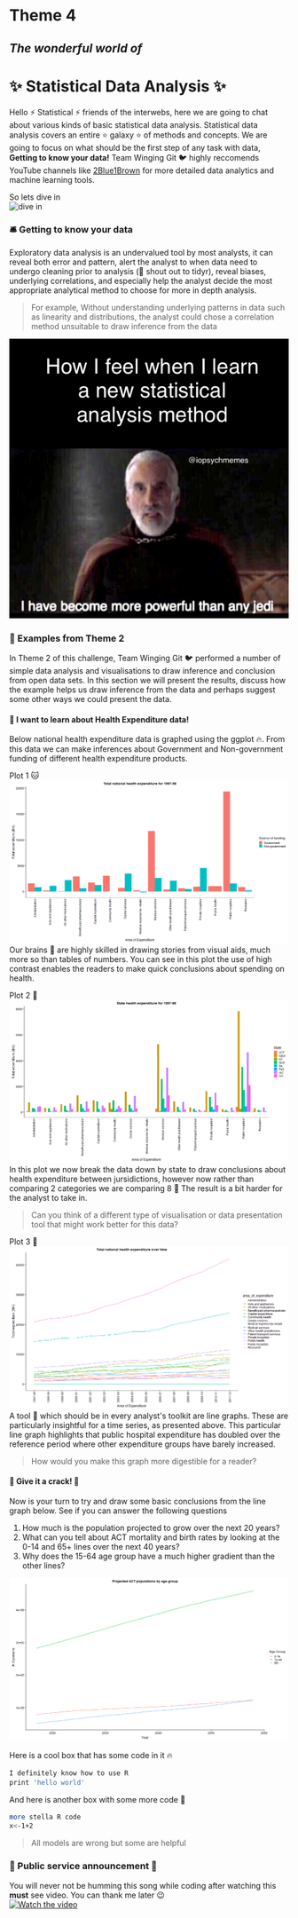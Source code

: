 # Theme 4 
## _The wonderful world of_
# :sparkles:  Statistical Data Analysis :sparkles:  

Hello :zap: Statistical :zap: friends of the interwebs, here we are going to chat about various kinds of basic statistical data analysis. 
Statistical data analysis covers an entire 	:star: galaxy :star: of methods and concepts. We are going to focus on what should be the first step of any task with data, **Getting to know your data!**  Team Winging Git :bird: highly reccomends  YouTube channels like [2Blue1Brown](https://www.youtube.com/c/3blue1brown) for more detailed data analytics and machine learning tools. 

So lets dive in  
![dive in](https://github.com/jliffner/MDCollaborationWeek/blob/main/dive.gif)

### :bellhop_bell: Getting to know your data 
Exploratory data analysis is an undervalued tool by most analysts, it can reveal both error and pattern, alert the analyst to when data need to undergo cleaning prior to analysis (:mega: shout out to tidyr), reveal biases, underlying correlations, and especially help the analyst decide the most appropriate analytical method to choose for more in depth analysis. 
>For example, Without understanding underlying patterns in data such as linearity and distributions, the analyst could chose a correlation method unsuitable to draw inference from the data

![meme](https://github.com/jliffner/MDCollaborationWeek/blob/main/jedi_meme.jpg)

### :balloon: Examples from Theme 2
In Theme 2 of this challenge, Team Winging Git :bird: performed a number of simple data analysis and visualisations to draw inference and conclusion from open data sets. In this section we will present the results, discuss how the example helps us draw inference from the data and perhaps suggest some other ways we could present the data. 

#### :mushroom: I want to learn about Health Expenditure data!
Below national health expenditure data is graphed using the ggplot :fire:. From this data we can make inferences about Government and Non-government funding of different health expenditure products.   

Plot 1 :cat:
![graph1](https://github.com/jliffner/MDCollaborationWeek/blob/main/health_expenditure_plot1.png)
Our brains :brain: are highly skilled in drawing stories from visual aids, much more so than tables of numbers. You can see in this plot the use of high contrast enables the readers to make quick conclusions about spending on health. 
  
  
Plot 2 	:dog:
![graph2](https://github.com/jliffner/MDCollaborationWeek/blob/main/health_expenditure_plot2.png)
In this plot we now break the data down by state to draw conclusions about health expenditure between jursidictions, however now rather than comparing 2 categories we are comparing 8 :exploding_head: The result is a bit harder for the analyst to take in. 
>Can you think of a different type of visualisation or data presentation tool that might work better for this data?
  
  
Plot 3 :monkey:
![graph3](https://github.com/jliffner/MDCollaborationWeek/blob/main/health_expenditure_plot3.png)
A tool :wrench: which should be in every analyst's toolkit are line graphs. These are particularly insightful for a time series, as presented above. This particular line graph highlights that public hospital expenditure has doubled over the reference period where other expenditure groups have barely increased.
>How would you make this graph more digestible for a reader? 
#### :mushroom: Give it a crack! :firecracker:  
Now is your turn to try and draw some basic conclusions from the line graph below. See if you can answer the following questions
1. How much is the population projected to grow over the next 20 years?
2. What can you tell about ACT mortality and birth rates by looking at the 0-14 and 65+ lines over the next 40 years?
3. Why does the 15-64 age group have a much higher gradient than the other lines?

![graph4](https://github.com/jliffner/MDCollaborationWeek/blob/main/population_plot1.png)

Here is a cool box that has some code in it :fire:

```sh
I definitely know how to use R
print 'hello world'
```

And here is another box with some more code :tada:

```sh
more stella R code
x<-1+2
```


> All models are wrong but some are helpful  

### :loudspeaker: Public service announcement :loudspeaker:  
You will never not be humming this song while coding after watching this **must** see video. You can thank me later :wink:  
[![Watch the video](http://img.youtube.com/vi/p8Py9C8iq2s/0.jpg)](https://youtu.be/p8Py9C8iq2s)





